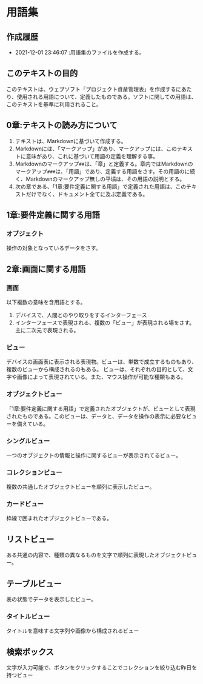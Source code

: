 # 用語集
## 作成履歴
- 2021-12-01 23:46:07 :用語集のファイルを作成する。

## このテキストの目的
このテキストは、ウェブソフト「プロジェクト資産管理表」を作成するにあたり、使用される用語について、定義したものである。ソフトに関しての用語は、このテキストを基準に利用されること。

## 0章:テキストの読み方について
1. テキストは、Markdownに基づいて作成する。
1. Markdownには、「マークアップ」があり、マークアップには、このテキストに意味があり、これに基づいて用語の定義を理解する事。
1. Markdownのマークアップ`##`は、「章」と定義する。章内ではMarkdownのマークアップ`###`は、「用語」であり、定義する用語をさす。その用語のに続く、Markdownのマークアップ無しの平墳は、その用語の説明とする。
1. 次の章である、「1章:要件定義に関する用語」で定義された用語は、このテキストだけでなく、ドキュメント全てに及ぶ定義である。
## 1章:要件定義に関する用語
### オブジェクト
操作の対象となっているデータをさす。
## 2章:画面に関する用語

### 画面
以下複数の意味を含用語とする。
1. デバイスで、人間とのやり取りをするインターフェース
1. インターフェースで表現される、複数の「ビュー」が表現される場をさす。主に二次元で表現される。

### ビュー
デバイスの画面表に表示される表現物。ビューは、単数で成立するものもあり、複数のビューから構成されるのもある。
ビューは、それぞれの目的として、文字や画像によって表現されている。また、マウス操作が可能な種類もある。

### オブジェクトビュー
「1章:要件定義に関する用語」で定義されたオブジェクトが、ビューとして表現されたものである。このビューは、データと、データを操作の表示に必要なビューを備えている。

### シングルビュー
一つのオブジェクトの情報と操作に関するビューが表示されてるビュー。

### コレクションビュー
複数の共通したオブジェクトビューを順列に表示したビュー。

### カードビュー
枠線で囲まれたオブジェクトビューである。

## リストビュー
ある共通の内容で、種類の異なるものを文字で順列に表現したオブジェクトビュー。

## テーブルビュー
表の状態でデータを表示したビュー。

### タイトルビュー
タイトルを意味する文字列や画像から構成されるビュー
## 検索ボックス
文字が入力可能で、ボタンをクリックすることでコレクションを絞り込む昨日を持つビュー


